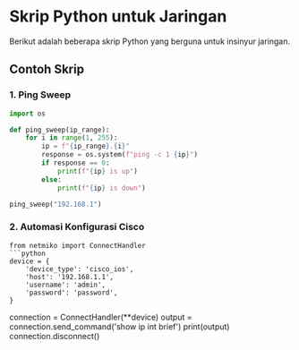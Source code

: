 # Skrip Python untuk Jaringan

Berikut adalah beberapa skrip Python yang berguna untuk insinyur jaringan.

## Contoh Skrip
### 1. Ping Sweep
```python
import os

def ping_sweep(ip_range):
    for i in range(1, 255):
        ip = f"{ip_range}.{i}"
        response = os.system(f"ping -c 1 {ip}")
        if response == 0:
            print(f"{ip} is up")
        else:
            print(f"{ip} is down")

ping_sweep("192.168.1")
```

### 2. Automasi Konfigurasi Cisco
    from netmiko import ConnectHandler
    ```python
    device = {
        'device_type': 'cisco_ios',
        'host': '192.168.1.1',
        'username': 'admin',
        'password': 'password',
    }

connection = ConnectHandler(**device)
output = connection.send_command('show ip int brief')
print(output)
connection.disconnect()
```
